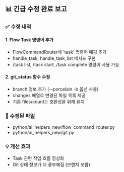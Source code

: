 
## 📊 긴급 수정 완료 보고

### ✅ 수정 내역

#### 1. Flow Task 명령어 추가
- FlowCommandRouter에 'task' 명령어 매핑 추가
- handle_task, handle_task_list 메서드 구현
- /task list, /task start, /task complete 명령어 사용 가능

#### 2. git_status 함수 수정  
- branch 정보 추가 (--porcelain -b 옵션 사용)
- changes 배열로 변경된 파일 목록 제공
- 기존 files/count는 호환성을 위해 유지

### 📁 수정된 파일
- python/ai_helpers_new/flow_command_router.py
- python/ai_helpers_new/git.py

### 💡 개선 효과
- Task 관련 작업 흐름 정상화
- Git 상태 정보가 더 풍부해짐 (브랜치 포함)
